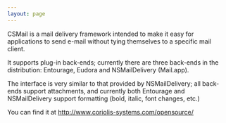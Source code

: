 ```yaml
---
layout: page
---
```


CSMail is a mail delivery framework intended to make it easy for applications to send e-mail without tying themselves to a specific mail client.

It supports plug-in back-ends; currently there are three back-ends in the distribution: Entourage, Eudora and NSMailDelivery (Mail.app).

The interface is very similar to that provided by NSMailDelivery; all back-ends support attachments, and currently both Entourage and NSMailDelivery support formatting (bold, italic, font changes, etc.)

You can find it at http://www.coriolis-systems.com/opensource/
